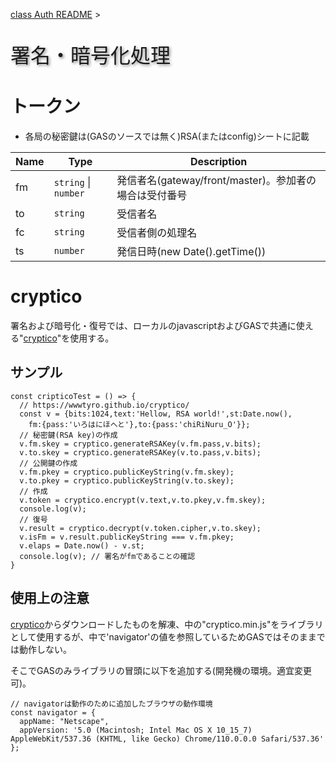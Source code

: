 [class Auth README](Auth.readme.md) >

<p style="font-size:2rem;text-shadow:2px 2px 4px #888;">署名・暗号化処理</p>

# トークン

- 各局の秘密鍵は(GASのソースでは無く)RSA(またはconfig)シートに記載

| Name | Type | Description |
| --- | --- | --- |
| fm | <code>string</code> \| <code>number</code> | 発信者名(gateway/front/master)。参加者の場合は受付番号 |
| to | <code>string</code> | 受信者名 |
| fc | <code>string</code> | 受信者側の処理名 |
| ts | <code>number</code> | 発信日時(new Date().getTime()) |

# cryptico

署名および暗号化・復号では、ローカルのjavascriptおよびGASで共通に使える"[cryptico](https://wwwtyro.github.io/cryptico/)"を使用する。

## サンプル

```
const cripticoTest = () => {
  // https://wwwtyro.github.io/cryptico/
  const v = {bits:1024,text:'Hellow, RSA world!',st:Date.now(),
    fm:{pass:'いろはにほへと'},to:{pass:'chiRiNuru_O'}};
  // 秘密鍵(RSA key)の作成
  v.fm.skey = cryptico.generateRSAKey(v.fm.pass,v.bits);
  v.to.skey = cryptico.generateRSAKey(v.to.pass,v.bits);
  // 公開鍵の作成
  v.fm.pkey = cryptico.publicKeyString(v.fm.skey);
  v.to.pkey = cryptico.publicKeyString(v.to.skey);
  // 作成
  v.token = cryptico.encrypt(v.text,v.to.pkey,v.fm.skey);
  console.log(v);
  // 復号
  v.result = cryptico.decrypt(v.token.cipher,v.to.skey);
  v.isFm = v.result.publicKeyString === v.fm.pkey;
  v.elaps = Date.now() - v.st;
  console.log(v); // 署名がfmであることの確認
}
```

## 使用上の注意

[cryptico](https://wwwtyro.github.io/cryptico/)からダウンロードしたものを解凍、中の"cryptico.min.js"をライブラリとして使用するが、中で'navigator'の値を参照しているためGASではそのままでは動作しない。

そこでGASのみライブラリの冒頭に以下を追加する(開発機の環境。適宜変更可)。

```
// navigatorは動作のために追加したブラウザの動作環境
const navigator = {
  appName: "Netscape",
  appVersion: '5.0 (Macintosh; Intel Mac OS X 10_15_7) AppleWebKit/537.36 (KHTML, like Gecko) Chrome/110.0.0.0 Safari/537.36'
};
```

